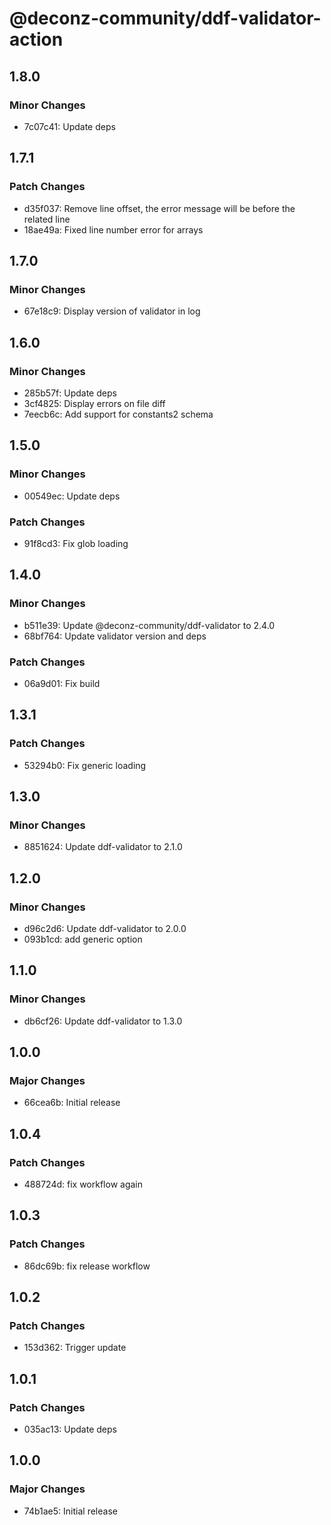 # @deconz-community/ddf-validator-action

## 1.8.0

### Minor Changes

- 7c07c41: Update deps

## 1.7.1

### Patch Changes

- d35f037: Remove line offset, the error message will be before the related line
- 18ae49a: Fixed line number error for arrays

## 1.7.0

### Minor Changes

- 67e18c9: Display version of validator in log

## 1.6.0

### Minor Changes

- 285b57f: Update deps
- 3cf4825: Display errors on file diff
- 7eecb6c: Add support for constants2 schema

## 1.5.0

### Minor Changes

- 00549ec: Update deps

### Patch Changes

- 91f8cd3: Fix glob loading

## 1.4.0

### Minor Changes

- b511e39: Update @deconz-community/ddf-validator to 2.4.0
- 68bf764: Update validator version and deps

### Patch Changes

- 06a9d01: Fix build

## 1.3.1

### Patch Changes

- 53294b0: Fix generic loading

## 1.3.0

### Minor Changes

- 8851624: Update ddf-validator to 2.1.0

## 1.2.0

### Minor Changes

- d96c2d6: Update ddf-validator to 2.0.0
- 093b1cd: add generic option

## 1.1.0

### Minor Changes

- db6cf26: Update ddf-validator to 1.3.0

## 1.0.0

### Major Changes

- 66cea6b: Initial release

## 1.0.4

### Patch Changes

- 488724d: fix workflow again

## 1.0.3

### Patch Changes

- 86dc69b: fix release workflow

## 1.0.2

### Patch Changes

- 153d362: Trigger update

## 1.0.1

### Patch Changes

- 035ac13: Update deps

## 1.0.0

### Major Changes

- 74b1ae5: Initial release
